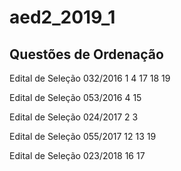 # aed2_2019_1

Questões de Ordenação
---------------------------

Edital de Seleção 032/2016
1
4
17
18
19

Edital de Seleção 053/2016
4
15


Edital de Seleção 024/2017
2
3


Edital de Seleção 055/2017
12
13
19


Edital de Seleção 023/2018
16
17
